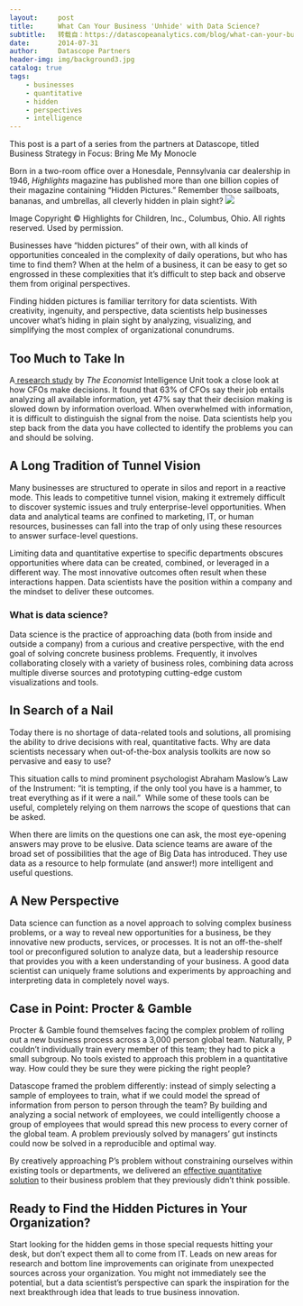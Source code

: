 ```yaml
---
layout:     post
title:      What Can Your Business 'Unhide' with Data Science?
subtitle:   转载自：https://datascopeanalytics.com/blog/what-can-your-business-unhide-with-data-science/
date:       2014-07-31
author:     Datascope Partners
header-img: img/background3.jpg
catalog: true
tags:
    - businesses
    - quantitative
    - hidden
    - perspectives
    - intelligence
---
```


This post is a part of a series from the partners at Datascope,
titled Business Strategy in Focus: Bring Me My
Monocle

Born in a two-room office over a Honesdale, Pennsylvania car
dealership in 1946, *Highlights* magazine has published more than one
billion copies of their magazine containing “Hidden Pictures.” Remember those
sailboats, bananas, and umbrellas, all cleverly hidden in plain
sight? 
![](https://datascopeanalytics.com/blog/what-can-your-business-unhide-with-data-science/image00.png)


Image Copyright © Highlights for Children, Inc., Columbus, Ohio. All rights reserved. Used by permission.

Businesses have “hidden pictures” of their own, with
all kinds of opportunities concealed in the complexity of daily
operations, but who has time to find them? When at the helm of a
business, it can be easy to get so engrossed in these complexities
that it’s difficult to step back and observe them from original
perspectives.

Finding hidden pictures is familiar territory for data scientists.
With creativity, ingenuity, and perspective, data scientists help
businesses uncover what’s hiding in plain sight by analyzing,
visualizing, and simplifying the most complex of organizational
conundrums.

## Too Much to Take In

A[ ](http://www.google.com/url?q=http%3A%2F%2Fwww.economistinsights.com%2Fsites%2Fdefault%2Ffiles%2FQlik%2520executive%2520summary%2520-%2520Final.pdf&sa=D&sntz=1&usg=AFQjCNHVFIDfdJs3ZoBNfMho7wwNoqO5KQ)[research study](http://www.economistinsights.com/sites/default/files/Qlik%20executive%20summary%20-%20Final.pdf) by *The Economist* Intelligence Unit took a close look at
how CFOs make decisions. It found that 63% of CFOs say their job
entails analyzing all available information, yet 47% say that their
decision making is slowed down by information overload. When
overwhelmed with information, it is difficult to distinguish the
signal from the noise. Data scientists help you step back from the
data you have collected to identify the problems you can and should be
solving.

## A Long Tradition of Tunnel Vision

Many businesses are structured to operate in silos and report in a reactive mode. This leads to competitive tunnel vision, making it extremely difficult to discover systemic issues and truly enterprise-level opportunities. When data and analytical teams are confined to marketing, IT, or human resources, businesses can fall into the trap of only using these resources to answer surface-level questions. 

Limiting data and quantitative expertise to specific departments obscures opportunities where data can be created, combined, or leveraged in a different way. The most innovative outcomes often result when these interactions happen. Data scientists have the position within a company and the mindset to deliver these outcomes. 

### What is data science?

Data science is the practice of approaching data (both from inside and outside a company) from a curious and creative perspective, with the end goal of solving concrete business problems. Frequently, it involves collaborating closely with a variety of business roles, combining data across multiple diverse sources and prototyping cutting-edge custom visualizations and tools.

## In Search of a Nail

Today there is no shortage of data-related tools and solutions, all promising the ability to drive decisions with real, quantitative facts. Why are data scientists necessary when out-of-the-box analysis toolkits are now so pervasive and easy to use?

This situation calls to mind prominent psychologist Abraham Maslow’s Law of the Instrument: “it is tempting, if the only tool you have is a hammer, to treat everything as if it were a nail.”  While some of these tools can be useful, completely relying on them narrows the scope of questions that can be asked. 

When there are limits on the questions one can ask, the most eye-opening answers may prove to be elusive. Data science teams are aware of the broad set of possibilities that the age of Big Data has introduced. They use data as a resource to help formulate (and answer!) more intelligent and useful questions. 

## A New Perspective

Data science can function as a novel approach to solving complex business problems, or a way to reveal new opportunities for a business, be they innovative new products, services, or processes. It is not an off-the-shelf tool or preconfigured solution to analyze data, but a leadership resource that provides you with a keen understanding of your business. A good data scientist can uniquely frame solutions and experiments by approaching and interpreting data in completely novel ways.

## Case in Point: Procter & Gamble

Procter & Gamble found themselves facing the complex problem of rolling out a new business process across a 3,000 person global team. Naturally, P couldn’t individually train every member of this team; they had to pick a small subgroup. No tools existed to approach this problem in a quantitative way. How could they be sure they were picking the right people?

Datascope framed the problem differently: instead of simply selecting a sample of employees to train, what if we could model the spread of information from person to person through the team? By building and analyzing a social network of employees, we could intelligently choose a group of employees that would spread this new process to every corner of the global team. A problem previously solved by managers’ gut instincts could now be solved in a reproducible and optimal way.

By creatively approaching P’s problem without constraining ourselves within existing tools or departments, we delivered an [effective quantitative solution](https://datascopeanalytics.com/case-study/social-network-analytics-enhance-adoption-of-change) to their business problem that they previously didn’t think possible.

## Ready to Find the Hidden Pictures in Your Organization?

Start looking for the hidden gems in those special requests hitting your desk, but don’t expect them all to come from IT. Leads on new areas for research and bottom line improvements can originate from unexpected sources across your organization. You might not immediately see the potential, but a data scientist’s perspective can spark the inspiration for the next breakthrough idea that leads to true business innovation.
